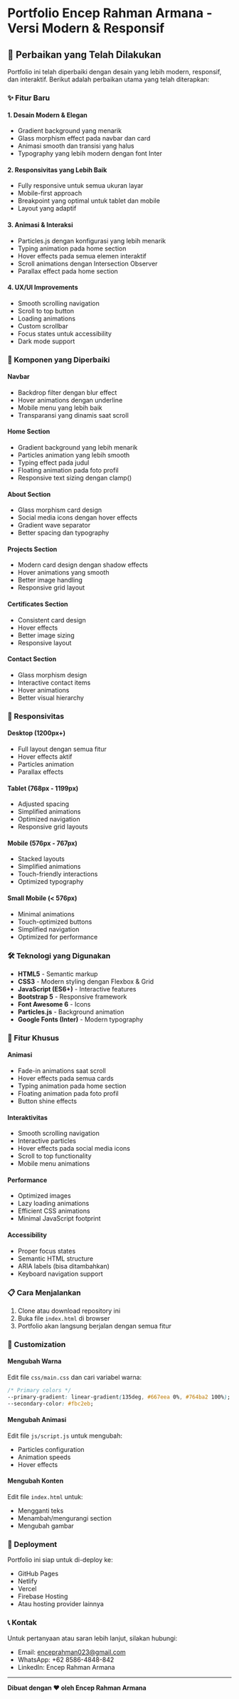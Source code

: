 # Portfolio Encep Rahman Armana - Versi Modern & Responsif

## 🚀 Perbaikan yang Telah Dilakukan

Portfolio ini telah diperbaiki dengan desain yang lebih modern, responsif, dan interaktif. Berikut adalah perbaikan utama yang telah diterapkan:

### ✨ Fitur Baru

#### 1. **Desain Modern & Elegan**
- Gradient background yang menarik
- Glass morphism effect pada navbar dan card
- Animasi smooth dan transisi yang halus
- Typography yang lebih modern dengan font Inter

#### 2. **Responsivitas yang Lebih Baik**
- Fully responsive untuk semua ukuran layar
- Mobile-first approach
- Breakpoint yang optimal untuk tablet dan mobile
- Layout yang adaptif

#### 3. **Animasi & Interaksi**
- Particles.js dengan konfigurasi yang lebih menarik
- Typing animation pada home section
- Hover effects pada semua elemen interaktif
- Scroll animations dengan Intersection Observer
- Parallax effect pada home section

#### 4. **UX/UI Improvements**
- Smooth scrolling navigation
- Scroll to top button
- Loading animations
- Custom scrollbar
- Focus states untuk accessibility
- Dark mode support

### 🎨 Komponen yang Diperbaiki

#### **Navbar**
- Backdrop filter dengan blur effect
- Hover animations dengan underline
- Mobile menu yang lebih baik
- Transparansi yang dinamis saat scroll

#### **Home Section**
- Gradient background yang lebih menarik
- Particles animation yang lebih smooth
- Typing effect pada judul
- Floating animation pada foto profil
- Responsive text sizing dengan clamp()

#### **About Section**
- Glass morphism card design
- Social media icons dengan hover effects
- Gradient wave separator
- Better spacing dan typography

#### **Projects Section**
- Modern card design dengan shadow effects
- Hover animations yang smooth
- Better image handling
- Responsive grid layout

#### **Certificates Section**
- Consistent card design
- Hover effects
- Better image sizing
- Responsive layout

#### **Contact Section**
- Glass morphism design
- Interactive contact items
- Hover animations
- Better visual hierarchy

### 📱 Responsivitas

#### **Desktop (1200px+)**
- Full layout dengan semua fitur
- Hover effects aktif
- Particles animation
- Parallax effects

#### **Tablet (768px - 1199px)**
- Adjusted spacing
- Simplified animations
- Optimized navigation
- Responsive grid layouts

#### **Mobile (576px - 767px)**
- Stacked layouts
- Simplified animations
- Touch-friendly interactions
- Optimized typography

#### **Small Mobile (< 576px)**
- Minimal animations
- Touch-optimized buttons
- Simplified navigation
- Optimized for performance

### 🛠️ Teknologi yang Digunakan

- **HTML5** - Semantic markup
- **CSS3** - Modern styling dengan Flexbox & Grid
- **JavaScript (ES6+)** - Interactive features
- **Bootstrap 5** - Responsive framework
- **Font Awesome 6** - Icons
- **Particles.js** - Background animation
- **Google Fonts (Inter)** - Modern typography

### 🎯 Fitur Khusus

#### **Animasi**
- Fade-in animations saat scroll
- Hover effects pada semua cards
- Typing animation pada home section
- Floating animation pada foto profil
- Button shine effects

#### **Interaktivitas**
- Smooth scrolling navigation
- Interactive particles
- Hover effects pada social media icons
- Scroll to top functionality
- Mobile menu animations

#### **Performance**
- Optimized images
- Lazy loading animations
- Efficient CSS animations
- Minimal JavaScript footprint

#### **Accessibility**
- Proper focus states
- Semantic HTML structure
- ARIA labels (bisa ditambahkan)
- Keyboard navigation support

### 📋 Cara Menjalankan

1. Clone atau download repository ini
2. Buka file `index.html` di browser
3. Portfolio akan langsung berjalan dengan semua fitur

### 🔧 Customization

#### **Mengubah Warna**
Edit file `css/main.css` dan cari variabel warna:
```css
/* Primary colors */
--primary-gradient: linear-gradient(135deg, #667eea 0%, #764ba2 100%);
--secondary-color: #fbc2eb;
```

#### **Mengubah Animasi**
Edit file `js/script.js` untuk mengubah:
- Particles configuration
- Animation speeds
- Hover effects

#### **Mengubah Konten**
Edit file `index.html` untuk:
- Mengganti teks
- Menambah/mengurangi section
- Mengubah gambar

### 🚀 Deployment

Portfolio ini siap untuk di-deploy ke:
- GitHub Pages
- Netlify
- Vercel
- Firebase Hosting
- Atau hosting provider lainnya

### 📞 Kontak

Untuk pertanyaan atau saran lebih lanjut, silakan hubungi:
- Email: enceprahman023@gmail.com
- WhatsApp: +62 8586-4848-842
- LinkedIn: Encep Rahman Armana

---

**Dibuat dengan ❤️ oleh Encep Rahman Armana** 